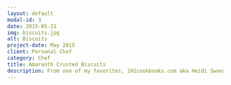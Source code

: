 ```yaml
---
layout: default
modal-id: 3
date: 2015-05-21
img: biscuits.jpg
alt: Biscuits
project-date: May 2015
client: Personal Chef
category: Chef
title: Amaranth Crusted Biscuits
description: From one of my favorites, 101cookbooks.com aka Heidi Swanson.  These amaranth crusted biscuits have a heartiness to them that all biscuits do, but the seed crust makes them unique.
---
```

